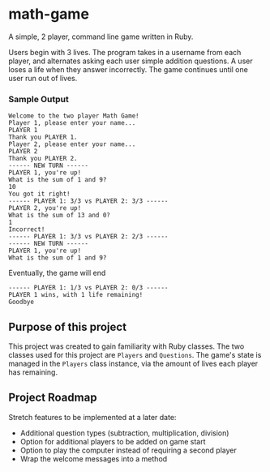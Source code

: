 # math-game
A simple, 2 player, command line game written in Ruby. 

Users begin with 3 lives. The program takes in a username from each player, and alternates asking each user simple addition questions. A user loses a life when they answer incorrectly. The game continues until one user run out of lives. 

### Sample Output

```
Welcome to the two player Math Game!
Player 1, please enter your name... 
PLAYER 1
Thank you PLAYER 1.
Player 2, please enter your name... 
PLAYER 2
Thank you PLAYER 2.
------ NEW TURN ------
PLAYER 1, you're up!
What is the sum of 1 and 9?
10
You got it right!
------ PLAYER 1: 3/3 vs PLAYER 2: 3/3 ------
PLAYER 2, you're up!
What is the sum of 13 and 0?
1
Incorrect!
------ PLAYER 1: 3/3 vs PLAYER 2: 2/3 ------
------ NEW TURN ------
PLAYER 1, you're up!
What is the sum of 1 and 9?
```

Eventually, the game will end

```
------ PLAYER 1: 1/3 vs PLAYER 2: 0/3 ------
PLAYER 1 wins, with 1 life remaining!
Goodbye
```

## Purpose of this project
This project was created to gain familiarity with Ruby classes. The two classes used for this project are `Players` and `Questions`. The game's state is managed in the `Players` class instance, via the amount of lives each player has remaining. 

## Project Roadmap
Stretch features to be implemented at a later date:
- Additional question types (subtraction, multiplication, division)
- Option for additional players to be added on game start
- Option to play the computer instead of requiring a second player
- Wrap the welcome messages into a method